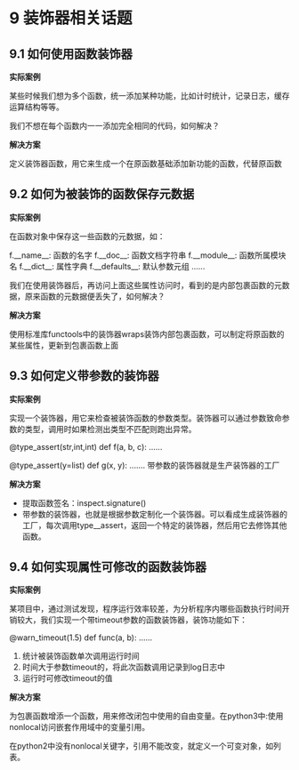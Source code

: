 
# 9 装饰器相关话题

## 9.1 如何使用函数装饰器

**实际案例**

某些时候我们想为多个函数，统一添加某种功能，比如计时统计，记录日志，缓存运算结构等等。

我们不想在每个函数内一一添加完全相同的代码，如何解决？

**解决方案**

定义装饰器函数，用它来生成一个在原函数基础添加新功能的函数，代替原函数

## 9.2 如何为被装饰的函数保存元数据

**实际案例**

在函数对象中保存这一些函数的元数据，如：

f.\_\_name\_\_: 函数的名字
f.\_\_doc\_\_: 函数文档字符串
f.\_\_module\_\_: 函数所属模块名
f.\_\_dict\_\_: 属性字典
f.\_\_defaults\_\_: 默认参数元组
......

我们在使用装饰器后，再访问上面这些属性访问时，看到的是内部包裹函数的元数据，原来函数的元数据便丢失了，如何解决？

**解决方案**

使用标准库functools中的装饰器wraps装饰内部包裹函数，可以制定将原函数的某些属性，更新到包裹函数上面

## 9.3 如何定义带参数的装饰器

**实际案例**

实现一个装饰器，用它来检查被装饰函数的参数类型。装饰器可以通过参数致命参数的类型，调用时如果检测出类型不匹配则跑出异常。

@type_assert(str,int,int)
def f(a, b, c):
    ......

@type_assert(y=list)
def g(x, y):
    .......
带参数的装饰器就是生产装饰器的工厂

**解决方案**

- 提取函数签名：inspect.signature()
- 带参数的装饰器，也就是根据参数定制化一个装饰器。可以看成生成装饰器的工厂，每次调用type__assert，返回一个特定的装饰器，然后用它去修饰其他函数。

## 9.4 如何实现属性可修改的函数装饰器

**实际案例**

某项目中，通过测试发现，程序运行效率较差，为分析程序内哪些函数执行时间开销较大，我们实现一个带timeout参数的函数装饰器，装饰功能如下：

@warn_timeout(1.5)
def func(a, b):
    ......

1. 统计被装饰函数单次调用运行时间
2. 时间大于参数timeout的，将此次函数调用记录到log日志中
3. 运行时可修改timeout的值

**解决方案**

为包裹函数增添一个函数，用来修改闭包中使用的自由变量。在python3中:使用nonlocal访问嵌套作用域中的变量引用。

在python2中没有nonlocal关键字，引用不能改变，就定义一个可变对象，如列表。
